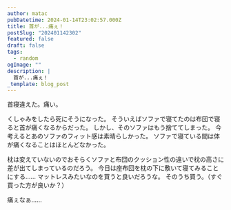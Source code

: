 ```yaml
---
author: matac
pubDatetime: 2024-01-14T23:02:57.000Z
title: 首が...痛ぇ！
postSlug: "202401142302"
featured: false
draft: false
tags:
  - random
ogImage: ""
description: |
  首が...痛ぇ！
_template: blog_post
---
```


首寝違えた。痛い。

くしゃみをしたら死にそうになった。
そういえばソファで寝てたのは布団で寝ると首が痛くなるからだった。
しかし、そのソファはもう捨ててしまった。
今考えるとあのソファのフィット感は素晴らしかった。
ソファで寝ている間は体が痛くなることはほとんどなかった。

枕は変えていないのでおそらくソファと布団のクッション性の違いで枕の高さに差が出てしまっているのだろう。
今日は座布団を枕の下に敷いて寝てみることにする......
マットレスみたいなのを買うと良いだろうな。
そのうち買う。（すぐ買った方が良いか？）

痛ぇなぁ......
